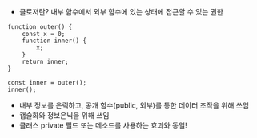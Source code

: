 - 클로저란? 내부 함수에서 외부 함수에 있는 상태에 접근할 수 있는 권한

```
function outer() {
    const x = 0;
    function inner() {
        x;
    }
    return inner;
}

const inner = outer();
inner();
```

- 내부 정보를 은릭하고, 공개 함수(public, 외부)를 통한 데이터 조작을 위해 쓰임
- 캡슐화와 정보은닉을 위해 쓰임
- 클래스 private 필드 또는 메소드를 사용하는 효과와 동일!
